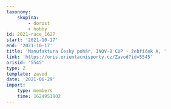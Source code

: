 ```yaml
---
taxonomy:
    skupina:
        - dorost
        - hobby
id: 2021-race_1627
start: '2021-10-17'
end: '2021-10-17'
title: 'Manufaktura Český pohár, INOV-8 CUP - žebříček A, '
link: 'https://oris.orientacnisporty.cz/Zavod?id=5545'
orisid: '5545'
type: Z
template: zavod
date: '2021-06-29'
import:
    type: members
    time: 1624951802
---
```


